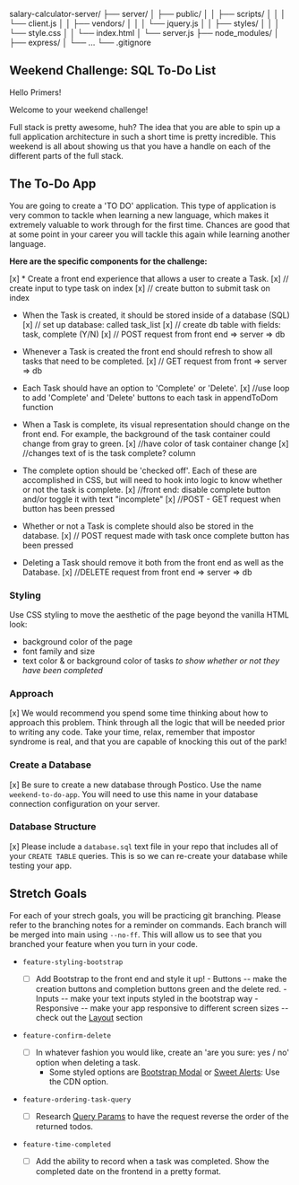 salary-calculator-server/
├── server/
│   ├── public/
│   │   ├── scripts/
│   │   │   └── client.js
│   │   ├── vendors/
│   │   │   └── jquery.js
│   │   ├── styles/
│   │   │   └── style.css
│   │   └── index.html
│   └── server.js
├── node_modules/
│   ├── express/
│   └── ...
└── .gitignore


## Weekend Challenge: SQL To-Do List

Hello Primers! 

Welcome to your weekend challenge!

Full stack is pretty awesome, huh? The idea that you are able to spin up a full application architecture in such a short time is pretty incredible. This weekend is all about showing us that you have a handle on each of the different parts of the full stack. 

## The To-Do App

You are going to create a 'TO DO' application. This type of application is very common to tackle when learning a new language, which makes it extremely valuable to work through for the first time. Chances are good that at some point in your career you will tackle this again while learning another language.

**Here are the specific components for the challenge:**

[x] * Create a front end experience that allows a user to create a Task.
[x]   // create input to type task on index
[x]   // create button to submit task on index

* When the Task is created, it should be stored inside of a database (SQL)
[x]   // set up database: called task_list
[x]   // create db table with fields: task, complete (Y/N)
[x]   // POST request from front end => server => db
      
* Whenever a Task is created the front end should refresh to show all tasks that need to be completed.
[x]   // GET request from front => server => db

* Each Task should have an option to 'Complete' or 'Delete'.
[x]   //use loop to add 'Complete' and 'Delete' buttons to each task in appendToDom function

* When a Task is complete, its visual representation should change on the front end. For example, the background of the task container could change from gray to green. 
[x]   //have color of task container change
[x]   //changes text of is the task complete? column

* The complete option should be  'checked off'. Each of these are accomplished in CSS, but will need to hook into logic to know whether or not the task is complete.
[x]   //front end: disable complete button and/or toggle it with text "incomplete"
[x]   //POST - GET request when button has been pressed

* Whether or not a Task is complete should also be stored in the database.
[x]   // POST request made with task once complete button has been pressed

* Deleting a Task should remove it both from the front end as well as the Database.
[x]  //DELETE request from front end => server => db

### Styling

Use CSS styling to move the aesthetic of the page beyond the vanilla HTML look:
  - background color of the page
  - font family and size
  - text color & or background color of tasks *to show whether or not they have been completed*

### Approach

[x] We would recommend you spend some time thinking about how to approach this problem. Think through all the logic that will be needed prior to writing any code. Take your time, relax, remember that impostor syndrome is real, and that you are capable of knocking this out of the park!

### Create a Database

[x] Be sure to create a new database through Postico. Use the name `weekend-to-do-app`. You will need to use this name in your database connection configuration on your server.

### Database Structure

[x] Please include a `database.sql` text file in your repo that includes all of your `CREATE TABLE` queries. This is so we can re-create your database while testing your app.

## Stretch Goals

For each of your strech goals, you will be practicing git branching. Please refer to the branching notes for a reminder on commands. Each branch will be merged into main using `--no-ff`. This will allow us to see that you branched your feature when you turn in your code.

- `feature-styling-bootstrap` 

    - [ ]  Add Bootstrap to the front end and style it up!
      -  Buttons -- make the creation buttons and completion buttons green and the delete red.
      -  Inputs -- make your text inputs styled in the bootstrap way
      -  Responsive -- make your app responsive to different screen sizes -- check out the [Layout](https://getbootstrap.com/docs/4.1/layout/overview/) section

- `feature-confirm-delete`

    - [ ]  In whatever fashion you would like, create an 'are you sure: yes / no' option when deleting a task.
        - Some styled options are [Bootstrap Modal](https://getbootstrap.com/docs/4.0/components/modal/) or [Sweet Alerts](https://sweetalert.js.org/guides/): Use the CDN option.

- `feature-ordering-task-query` 

    - [ ]  Research [Query Params](https://expressjs.com/en/api.html#req.query) to have the request reverse the order of the returned todos. 
    
- `feature-time-completed` 

    - [ ]  Add the ability to record when a task was completed. Show the completed date on the frontend in a pretty format.
